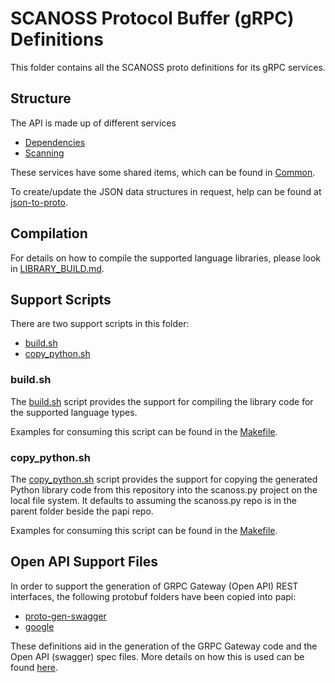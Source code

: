 # SCANOSS Protocol Buffer (gRPC) Definitions
This folder contains all the SCANOSS proto definitions for its gRPC services.

## Structure
The API is made up of different services
* [Dependencies](scanoss/api/dependencies/v2/scanoss-dependencies.proto)
* [Scanning](scanoss/api/scanning/v2/scanoss-scanning.proto)

These services have some shared items, which can be found in [Common](scanoss/api/common/v2/scanoss-common.proto).

To create/update the JSON data structures in request, help can be found at [json-to-proto](https://json-to-proto.github.io).

## Compilation
For details on how to compile the supported language libraries, please look in [LIBRARY_BUILD.md](../LIBRARY_BUILD.md).

## Support Scripts
There are two support scripts in this folder:
* [build.sh](build.sh)
* [copy_python.sh](copy_python.sh)

### build.sh
The [build.sh](build.sh) script provides the support for compiling the library code for the supported language types.

Examples for consuming this script can be found in the [Makefile](../Makefile).

### copy_python.sh
The [copy_python.sh](copy_python.sh) script provides the support for copying the generated Python library code from this repository into the scanoss.py project on the local file system.
It defaults to assuming the scanoss.py repo is in the parent folder beside the papi repo.

Examples for consuming this script can be found in the [Makefile](../Makefile).

## Open API Support Files
In order to support the generation of GRPC Gateway (Open API) REST interfaces, the following protobuf folders have been copied into papi:
* [proto-gen-swagger](https://github.com/grpc-ecosystem/grpc-gateway)
* [google](https://github.com/googleapis/googleapis)

These definitions aid in the generation of the GRPC Gateway code and the Open API (swagger) spec files.
More details on how this is used can be found [here](https://grpc-ecosystem.github.io/grpc-gateway/).
